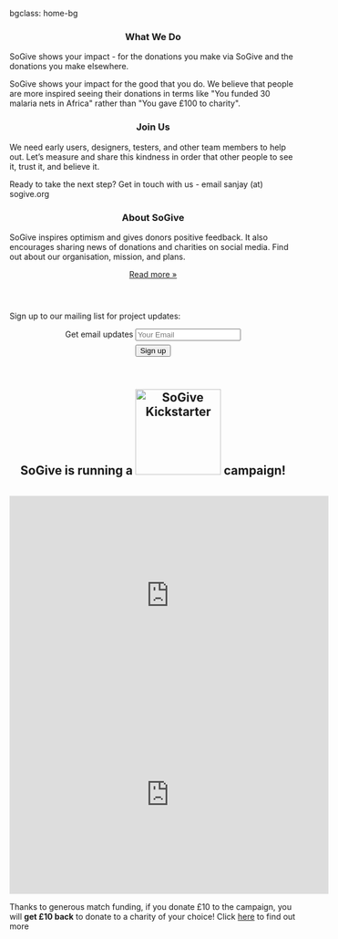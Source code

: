bgclass: home-bg

<div class="home-bg">
</div>

<div class="col-md-12">
  <div class="col-md-4">
    <center>
      <h3>What We Do</h3>
    </center>
    <p class="sogive-text-body">
      SoGive shows your impact - for the donations you make via SoGive and the donations you make elsewhere.
    </p>
    <p class="sogive-text-body">
       SoGive shows your impact for the good that you do. We believe that people are more inspired seeing their donations in terms like "You funded 30 malaria nets in Africa" rather than "You gave £100 to charity".
    </p>
  </div>
  <div class="col-md-4">
    <center>
      <h3>Join Us</h3>
    </center>
    <p class="sogive-text-body">
       We need early users, designers, testers, and other team members to help out. Let’s measure and share this kindness in order that other people to see it, trust it, and believe it.
    </p>
    <p class="sogive-text-body">
      Ready to take the next step? Get in touch with us - email <span class='email' name='sanjay' domain='sogive.org'>sanjay (at) sogive.org</span>
    </p>
  </div>
  <div class="col-md-4">
    <center>
      <h3>About SoGive</h3>
    </center>
    <p class="sogive-text-body">
      SoGive inspires optimism and gives donors positive feedback. It also encourages sharing news of donations and charities on social media. Find out about our organisation, mission, and plans.
    </p>
    <center>
      <p>
        <a class="btn btn-default" href="about.html" role="button">Read more &raquo;</a>
      </p>
    </center>
  </div>
</div>
<!-- Cheap vertical space, you can increase or decrease it by changing the em level-->
<div class="white-bg col-xs-12" style="height:2em;">
</div>
<!-- End of cheap vertical space -->
<div class="col-md-12">
  <div class="col-md-offset-4 col-md-4">
    <p class="sogive-text-body-centered">
    Sign up to our mailing list for project updates: 
    </p>
    <center>
    <form id='mailing-list' action='https://sogive.soda.sh/forms-form.json' class='form-inline'>
      <input type='hidden' name='mlist' value='company-news,product-news,marketing'>
      <div class='form-group'>
        <label class=''>Get email updates</label>       
        <input class='form-control' type='email' name='email' placeholder='Your Email'>
      </div>
      <!-- Cheap vertical space, you can increase or decrease it by changing the em level-->
      <div class="white-bg col-xs-12" style="height:0.5em;">
      </div>
      <!-- End of cheap vertical space -->
      <button class="btn btn-primary" type='submit'>Sign up</button>
    </form>
    </center>
  </div>
</div>
<!-- Cheap vertical space, you can increase or decrease it by changing the em level-->
<div class="white-bg col-xs-12" style="height:1em;">
</div>
<!-- End of cheap vertical space -->
<div class="col-md-12">
  <center>
    <H2>
      SoGive is running a <a href="https://www.kickstarter.com/projects/1502061569/sogive-the-only-comprehensive-database-of-charity"><img border="0" alt="SoGive Kickstarter" src="img/kickstarter-logo-light.png" width="150px" height="auto"></a> campaign!
    </H2>
  </center>
  <!-- Cheap vertical space, you can increase or decrease it by changing the em level-->
  <div class="white-bg col-xs-12" style="height:1em;">
  </div>
  <!-- End of cheap vertical space -->
  <div class="hidden-xs hidden-sm col-md-6 desktopvideoWrapper">
    <iframe width="560" height="349" src="https://www.youtube.com/embed/-_LgG_sRwVo" frameborder="0" allowfullscreen></iframe>
  </div>
  <div class="visible-xs visible-sm col-md-6 mobilevideoWrapper">
    <iframe width="560" height="349" src="https://www.youtube.com/embed/-_LgG_sRwVo" frameborder="0" allowfullscreen></iframe>
  </div>
  <div class="col-md-offset-1 col-md-4">
    <p class="">
      Thanks to generous match funding, if you donate £10 to the campaign, you will <b>get £10 back</b> to donate to a charity of your choice! Click <a href=https://www.kickstarter.com/projects/1502061569/sogive-the-only-comprehensive-database-of-charity>here</a> to find out more
    </p>
    </div>
  </div>
</div>